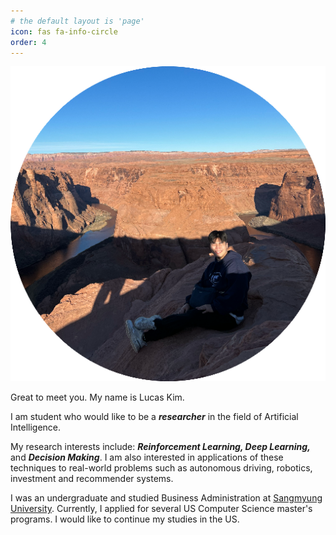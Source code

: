 ```yaml
---
# the default layout is 'page'
icon: fas fa-info-circle
order: 4
---
```




![Image](../assets/img/profile-512x512.png)



Great to meet you. My name is Lucas Kim. 

I am student who would like to be a ***researcher*** in the field of Artificial Intelligence. 

My research interests include: ***Reinforcement Learning, Deep Learning,*** and ***Decision Making***. I am also interested in applications of these techniques to real-world problems such as autonomous driving, robotics, investment and recommender systems.

I was an undergraduate and studied Business Administration at [Sangmyung University](https://www.smu.ac.kr/eng1/index.do). Currently, I applied for several US Computer Science master's programs. I would like to continue my studies in the US.

